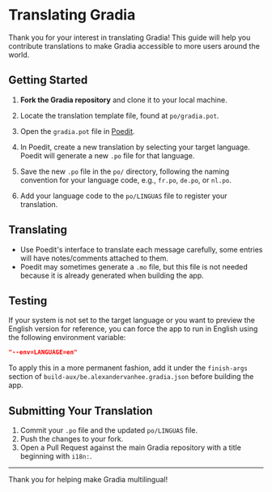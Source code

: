 # Translating Gradia

Thank you for your interest in translating Gradia! This guide will help you contribute translations to make Gradia accessible to more users around the world.

## Getting Started

1. **Fork the Gradia repository** and clone it to your local machine.

2. Locate the translation template file, found at `po/gradia.pot`.

3. Open the `gradia.pot` file in [Poedit](https://poedit.net/).

4. In Poedit, create a new translation by selecting your target language. Poedit will generate a new `.po` file for that language.

5. Save the new `.po` file in the `po/` directory, following the naming convention for your language code, e.g., `fr.po`, `de.po`, or `nl.po`.

6. Add your language code to the `po/LINGUAS` file to register your translation.

## Translating

* Use Poedit's interface to translate each message carefully, some entries will have notes/comments attached to them.
* Poedit may sometimes generate a `.mo` file, but this file is not needed because it is already generated when building the app.

## Testing

If your system is not set to the target language or you want to preview the English version for reference, 
you can force the app to run in English using the following environment variable:

```json
"--env=LANGUAGE=en"
```

To apply this in a more permanent fashion, add it under the `finish-args` section of `build-aux/be.alexandervanhee.gradia.json` before building the app.

## Submitting Your Translation

1. Commit your `.po` file and the updated `po/LINGUAS` file.
2. Push the changes to your fork.
3. Open a Pull Request against the main Gradia repository with a title beginning with `i18n:`.


---

Thank you for helping make Gradia multilingual!
